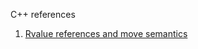 C++ references
1. [Rvalue references and move semantics](https://www.cprogramming.com/c++11/rvalue-references-and-move-semantics-in-c++11.html)
